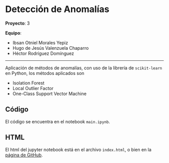 # Detección de Anomalías

**Proyecto**: 3

**Equipo**:
- Ibsan Otniel Morales Yepiz
- Hugo de Jesús Valenzuela Chaparro
- Héctor Rodríguez Domínguez

*** 

Aplicación de métodos de anomalías, con uso de la librería de ```scikit-learn``` en Python, los métodos aplicados son

- Isolation Forest
- Local Outlier Factor
- One-Class Support Vector Machine

## Código

El código se encuentra en el notebook ```main.ipynb```.


## HTML

El html del jupyter notebook está en el archivo ```index.html```, o bien en la [página de GitHub](https://hugojira.github.io/deteccionAnomalias/).
